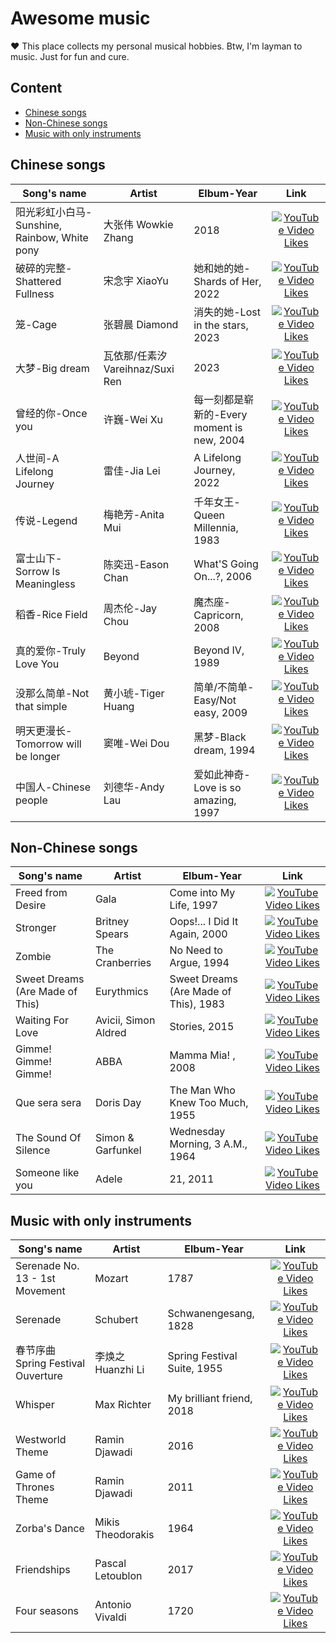 # Awesome music

❤️ This place collects my personal musical hobbies. Btw, I'm layman to music. Just for fun and cure.


## Content
- [Chinese songs](#chinese-songs)
- [Non-Chinese songs](#non-chinese-songs)
- [Music with only instruments](#music-with-only-instruments)


## Chinese songs

| Song's name | Artist | Elbum-Year | Link |
|------- | -------| ------- | :-------: |
| 阳光彩虹小白马-Sunshine, Rainbow, White pony| 大张伟 Wowkie Zhang| 2018| [![YouTube Video Likes](https://img.shields.io/youtube/likes/YG4iTGjuoKw?style=social)](https://www.youtube.com/watch?v=YG4iTGjuoKw)     |
| 破碎的完整-Shattered Fullness| 宋念宇 XiaoYu| 她和她的她-Shards of Her, 2022| [![YouTube Video Likes](https://img.shields.io/youtube/likes/Fx3449cEohg?style=social)](https://www.youtube.com/watch?v=Fx3449cEohg)     |
| 笼-Cage| 张碧晨 Diamond| 消失的她-Lost in the stars, 2023| [![YouTube Video Likes](https://img.shields.io/youtube/likes/gPqfGpLxVIU?style=social)](https://www.youtube.com/watch?v=gPqfGpLxVIU)     |
| 大梦-Big dream| 瓦依那/任素汐 Vareihnaz/Suxi Ren| 2023| [![YouTube Video Likes](https://img.shields.io/youtube/likes/EVEgwFnWhSM?style=social)](https://www.youtube.com/watch?v=EVEgwFnWhSM)     |
| 曾经的你-Once you| 许巍-Wei Xu| 每一刻都是崭新的-Every moment is new, 2004| [![YouTube Video Likes](https://img.shields.io/youtube/likes/OU3kSSMLNvE?style=social)](https://www.youtube.com/watch?v=OU3kSSMLNvE)     |
| 人世间-A Lifelong Journey | 雷佳-Jia Lei| A Lifelong Journey, 2022| [![YouTube Video Likes](https://img.shields.io/youtube/likes/o1tludi1YeU?style=social)](https://www.youtube.com/watch?v=o1tludi1YeU)     |
| 传说-Legend | 梅艳芳-Anita Mui | 千年女王-Queen Millennia, 1983| [![YouTube Video Likes](https://img.shields.io/youtube/likes/i3jue987XNk?style=social)](https://www.youtube.com/watch?v=i3jue987XNk)     |
| 富士山下-Sorrow Is Meaningless | 陈奕迅-Eason Chan| What'S Going On...?, 2006| [![YouTube Video Likes](https://img.shields.io/youtube/likes/ghnT1uOwfrY?style=social)](https://www.youtube.com/watch?v=ghnT1uOwfrY)     |
| 稻香-Rice Field | 周杰伦-Jay Chou| 魔杰座-Capricorn, 2008| [![YouTube Video Likes](https://img.shields.io/youtube/likes/sHD_z90ZKV0?style=social)](https://www.youtube.com/watch?v=sHD_z90ZKV0)     |
| 真的爱你-Truly Love You | Beyond| Beyond IV, 1989| [![YouTube Video Likes](https://img.shields.io/youtube/likes/tjCHafQIhFk?style=social)](https://www.youtube.com/watch?v=tjCHafQIhFk)     |
| 没那么简单-Not that simple | 黄小琥-Tiger Huang| 简单/不简单-Easy/Not easy, 2009| [![YouTube Video Likes](https://img.shields.io/youtube/likes/rmPHuvQoh0g?style=social)](https://www.youtube.com/watch?v=rmPHuvQoh0g)     |
| 明天更漫长-Tomorrow will be longer | 窦唯-Wei Dou| 黑梦-Black dream, 1994| [![YouTube Video Likes](https://img.shields.io/youtube/likes/rQcQWC70a9w?style=social)](https://www.youtube.com/watch?v=rQcQWC70a9w)     |
| 中国人-Chinese people | 刘德华-Andy Lau| 爱如此神奇-Love is so amazing, 1997| [![YouTube Video Likes](https://img.shields.io/youtube/likes/dZUVGtSouCc?style=social)](https://www.youtube.com/watch?v=dZUVGtSouCc)       |
 

## Non-Chinese songs

| Song's name | Artist | Elbum-Year | Link |
|------- | -------| ------- | :-------: |
| Freed from Desire |   Gala |   Come into My Life, 1997| [![YouTube Video Likes](https://img.shields.io/youtube/likes/p3l7fgvrEKM?style=social)](https://www.youtube.com/watch?v=p3l7fgvrEKM)     |
| Stronger |   Britney Spears |   Oops!... I Did It Again, 2000| [![YouTube Video Likes](https://img.shields.io/youtube/likes/jORl6JYBUyY?style=social)](https://www.youtube.com/watch?v=jORl6JYBUyY)     |
| Zombie |   The Cranberries |  No Need to Argue, 1994| [![YouTube Video Likes](https://img.shields.io/youtube/likes/6Ejga4kJUts?style=social)](https://www.youtube.com/watch?v=6Ejga4kJUts)     |
| Sweet Dreams (Are Made of This) |  Eurythmics |  Sweet Dreams (Are Made of This), 1983| [![YouTube Video Likes](https://img.shields.io/youtube/likes/qeMFqkcPYcg?style=social)](https://www.youtube.com/watch?v=qeMFqkcPYcg)     |
| Waiting For Love |  Avicii,  Simon Aldred |  Stories, 2015| [![YouTube Video Likes](https://img.shields.io/youtube/likes/cHHLHGNpCSA?style=social)](https://www.youtube.com/watch?v=cHHLHGNpCSA)     |
| Gimme! Gimme! Gimme! |  ABBA | Mamma Mia! , 2008| [![YouTube Video Likes](https://img.shields.io/youtube/likes/XEjLoHdbVeE?style=social)](https://www.youtube.com/watch?v=XEjLoHdbVeE)     |
| Que sera sera |  Doris Day | The Man Who Knew Too Much, 1955| [![YouTube Video Likes](https://img.shields.io/youtube/likes/CcWbZUgymkw?style=social)](https://www.youtube.com/watch?v=CcWbZUgymkw)     |
| The Sound Of Silence | Simon & Garfunkel| Wednesday Morning, 3 A.M., 1964| [![YouTube Video Likes](https://img.shields.io/youtube/likes/DCtouot15cA?style=social)](https://www.youtube.com/watch?v=DCtouot15cA)     |
| Someone like you | Adele| 21, 2011| [![YouTube Video Likes](https://img.shields.io/youtube/likes/hLQl3WQQoQ0?style=social)](https://www.youtube.com/watch?v=hLQl3WQQoQ0)     |


## Music with only instruments

| Song's name | Artist | Elbum-Year | Link |
|------- | -------| ------- | :-------: |
| Serenade No. 13 - 1st Movement | Mozart| 1787| [![YouTube Video Likes](https://img.shields.io/youtube/likes/z4Hfv00eqoI?style=social)](https://www.youtube.com/watch?v=z4Hfv00eqoI)     |
| Serenade | Schubert| Schwanengesang, 1828| [![YouTube Video Likes](https://img.shields.io/youtube/likes/0bjB-IWEYI0?style=social)](https://www.youtube.com/watch?v=0bjB-IWEYI0)     |
| 春节序曲 Spring Festival Ouverture | 李焕之 Huanzhi Li| Spring Festival Suite, 1955| [![YouTube Video Likes](https://img.shields.io/youtube/likes/BmiSku86YVg?style=social)](https://www.youtube.com/watch?v=BmiSku86YVg)     |
| Whisper | Max Richter| My brilliant friend, 2018| [![YouTube Video Likes](https://img.shields.io/youtube/likes/Vt6FoLPVam4?style=social)](https://www.youtube.com/watch?v=Vt6FoLPVam4)     |
| Westworld Theme | Ramin Djawadi| 2016| [![YouTube Video Likes](https://img.shields.io/youtube/likes/rYelEUVQ50g?style=social)](https://www.youtube.com/watch?v=rYelEUVQ50g)     |
| Game of Thrones Theme | Ramin Djawadi| 2011| [![YouTube Video Likes](https://img.shields.io/youtube/likes/s7L2PVdrb_8?style=social)](https://www.youtube.com/watch?v=s7L2PVdrb_8)     |
| Zorba's Dance | Mikis Theodorakis| 1964| [![YouTube Video Likes](https://img.shields.io/youtube/likes/kG12C1oX5Eo?style=social)](https://www.youtube.com/watch?v=kG12C1oX5Eo)     |
| Friendships | Pascal Letoublon| 2017| [![YouTube Video Likes](https://img.shields.io/youtube/likes/mPmoojB54xI?style=social)](https://www.youtube.com/watch?v=mPmoojB54xI)     |
| Four seasons | Antonio Vivaldi| 1720| [![YouTube Video Likes](https://img.shields.io/youtube/likes/GRxofEmo3HA?style=social)](https://www.youtube.com/watch?v=GRxofEmo3HA)     |




